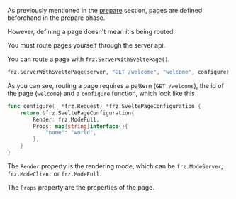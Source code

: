 As previously mentioned in the [prepare](./prepare.md) section, pages are defined beforehand in the prepare phase.

However, defining a page doesn't mean it's being routed.

You must route pages yourself through the server api.

You can route a page with `frz.ServerWithSveltePage()`.

```go
frz.ServerWithSveltePage(server, "GET /welcome", "welcome", configure)
```

As you can see, routing a page requires a pattern (`GET /welcome`), the id of the page (`welcome`) and a `configure` function, which look like this

```go
func configure(_ *frz.Request) *frz.SveltePageConfiguration {
	return &frz.SveltePageConfiguration{
		Render: frz.ModeFull,
		Props: map[string]interface{}{
			"name": "world",
		},
	}
}
```

The `Render` property is the rendering mode, which can be `frz.ModeServer`, `frz.ModeClient` or `frz.ModeFull`.

The `Props` property are the properties of the page.